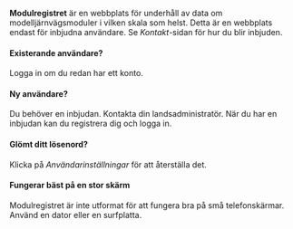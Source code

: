 ﻿**Modulregistret** är en webbplats för underhåll av data om
modelljärnvägsmoduler i vilken skala som helst.
Detta är en webbplats endast för inbjudna användare.
Se *Kontakt*-sidan för hur du blir inbjuden.

#### Existerande användare?
Logga in om du redan har ett konto.

#### Ny användare?
Du behöver en inbjudan. Kontakta din landsadministratör.
När du har en inbjudan kan du registrera dig och logga in.

#### Glömt ditt lösenord?
Klicka på *Användarinställningar* för att återställa det.

#### Fungerar bäst på en stor skärm
Modulregistret är inte utformat för att fungera bra på små telefonskärmar.
Använd en dator eller en surfplatta.